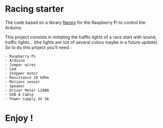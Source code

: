 # Racing starter 

The code based on a library [Nanpy](https://github.com/nanpy/nanpy-firmware) for the Raspberry Pi to control the Arduino.

This project consists in imitating the traffic lights of a race start with sound, traffic lights... (the lights are not of several colors maybe in a future update). So to do this project you'll need :

    - Raspberry Pi
    - Arduino
    - Jumper wires
    - Led
    - Stepper motor
    - Resistance 10 kOhm
    - Motions sensor
    - Speaker
    - Driver Motor L298N
    - USB A Cable
    - Power supply 5V 3A
   
# Enjoy !
